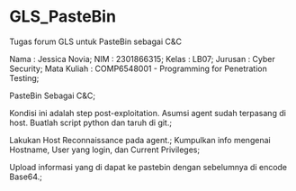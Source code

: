 # GLS_PasteBin
Tugas forum GLS untuk PasteBin sebagai C&C

Nama    : Jessica Novia;
NIM     : 2301866315;
Kelas   : LB07;
Jurusan : Cyber Security;
Mata Kuliah : COMP6548001 - Programming for Penetration Testing;

PasteBin Sebagai C&C;

Kondisi ini adalah step post-exploitation. Asumsi agent sudah terpasang di host. Buatlah script python dan taruh di git.;
 
Lakukan Host Reconnaissance pada agent.;
Kumpulkan info mengenai Hostname, User yang login, dan Current Privileges;
 
Upload informasi yang di dapat ke pastebin dengan sebelumnya di encode Base64.;
